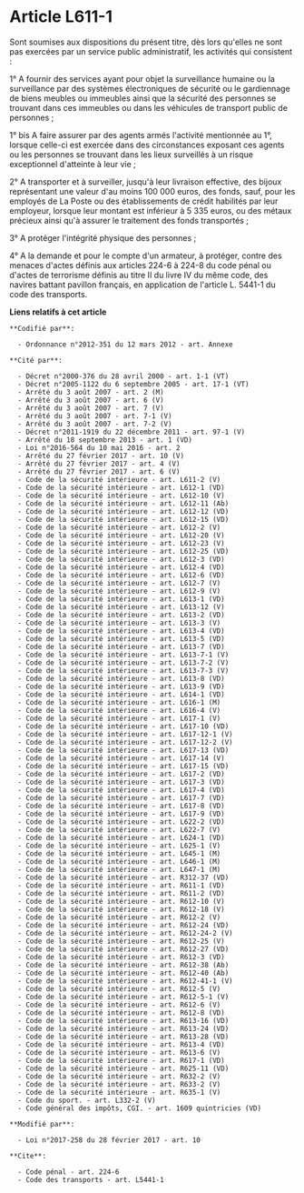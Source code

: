 # Article L611-1

Sont soumises aux dispositions du présent titre, dès lors qu'elles ne sont pas exercées par un service public administratif,
les activités qui consistent : 

1° A fournir des services ayant pour objet la surveillance humaine ou la surveillance par des systèmes électroniques de
sécurité ou le gardiennage de biens meubles ou immeubles ainsi que la sécurité des personnes se trouvant dans ces immeubles
ou dans les véhicules de transport public de personnes ; 

1° bis A faire assurer par des agents armés l'activité mentionnée au 1°, lorsque celle-ci est exercée dans des circonstances
exposant ces agents ou les personnes se trouvant dans les lieux surveillés à un risque exceptionnel d'atteinte à leur vie ;

2° A transporter et à surveiller, jusqu'à leur livraison effective, des bijoux représentant une valeur d'au moins 100 000
euros, des fonds, sauf, pour les employés de La Poste ou des établissements de crédit habilités par leur employeur, lorsque
leur montant est inférieur à 5 335 euros, ou des métaux précieux ainsi qu'à assurer le traitement des fonds transportés ; 

3° A protéger l'intégrité physique des personnes ; 

4° A la demande et pour le compte d'un armateur, à protéger, contre des menaces d'actes définis aux articles 224-6 à 224-8 du
code pénal ou d'actes de terrorisme définis au titre II du livre IV du même code, des navires battant pavillon français, en
application de l'article L. 5441-1 du code des transports.

**Liens relatifs à cet article**

	**Codifié par**:

	  - Ordonnance n°2012-351 du 12 mars 2012 - art. Annexe

	**Cité par**:

	  - Décret n°2000-376 du 28 avril 2000 - art. 1-1 (VT)
	  - Décret n°2005-1122 du 6 septembre 2005 - art. 17-1 (VT)
	  - Arrêté du 3 août 2007 - art. 2 (M)
	  - Arrêté du 3 août 2007 - art. 6 (V)
	  - Arrêté du 3 août 2007 - art. 7 (V)
	  - Arrêté du 3 août 2007 - art. 7-1 (V)
	  - Arrêté du 3 août 2007 - art. 7-2 (V)
	  - Décret n°2011-1919 du 22 décembre 2011 - art. 97-1 (V)
	  - Arrêté du 18 septembre 2013 - art. 1 (VD)
	  - Loi n°2016-564 du 10 mai 2016 - art. 2
	  - Arrêté du 27 février 2017 - art. 10 (V)
	  - Arrêté du 27 février 2017 - art. 4 (V)
	  - Arrêté du 27 février 2017 - art. 6 (V)
	  - Code de la sécurité intérieure - art. L611-2 (V)
	  - Code de la sécurité intérieure - art. L612-1 (VD)
	  - Code de la sécurité intérieure - art. L612-10 (V)
	  - Code de la sécurité intérieure - art. L612-11 (Ab)
	  - Code de la sécurité intérieure - art. L612-12 (VD)
	  - Code de la sécurité intérieure - art. L612-15 (VD)
	  - Code de la sécurité intérieure - art. L612-2 (V)
	  - Code de la sécurité intérieure - art. L612-20 (V)
	  - Code de la sécurité intérieure - art. L612-23 (V)
	  - Code de la sécurité intérieure - art. L612-25 (VD)
	  - Code de la sécurité intérieure - art. L612-3 (VD)
	  - Code de la sécurité intérieure - art. L612-4 (VD)
	  - Code de la sécurité intérieure - art. L612-6 (VD)
	  - Code de la sécurité intérieure - art. L612-7 (V)
	  - Code de la sécurité intérieure - art. L612-9 (V)
	  - Code de la sécurité intérieure - art. L613-1 (VD)
	  - Code de la sécurité intérieure - art. L613-12 (V)
	  - Code de la sécurité intérieure - art. L613-2 (VD)
	  - Code de la sécurité intérieure - art. L613-3 (V)
	  - Code de la sécurité intérieure - art. L613-4 (VD)
	  - Code de la sécurité intérieure - art. L613-5 (VD)
	  - Code de la sécurité intérieure - art. L613-7 (VD)
	  - Code de la sécurité intérieure - art. L613-7-1 (V)
	  - Code de la sécurité intérieure - art. L613-7-2 (V)
	  - Code de la sécurité intérieure - art. L613-7-3 (V)
	  - Code de la sécurité intérieure - art. L613-8 (VD)
	  - Code de la sécurité intérieure - art. L613-9 (VD)
	  - Code de la sécurité intérieure - art. L614-1 (VD)
	  - Code de la sécurité intérieure - art. L616-1 (M)
	  - Code de la sécurité intérieure - art. L616-4 (V)
	  - Code de la sécurité intérieure - art. L617-1 (V)
	  - Code de la sécurité intérieure - art. L617-10 (VD)
	  - Code de la sécurité intérieure - art. L617-12-1 (V)
	  - Code de la sécurité intérieure - art. L617-12-2 (V)
	  - Code de la sécurité intérieure - art. L617-13 (VD)
	  - Code de la sécurité intérieure - art. L617-14 (V)
	  - Code de la sécurité intérieure - art. L617-15 (VD)
	  - Code de la sécurité intérieure - art. L617-2 (VD)
	  - Code de la sécurité intérieure - art. L617-3 (VD)
	  - Code de la sécurité intérieure - art. L617-4 (VD)
	  - Code de la sécurité intérieure - art. L617-7 (VD)
	  - Code de la sécurité intérieure - art. L617-8 (VD)
	  - Code de la sécurité intérieure - art. L617-9 (VD)
	  - Code de la sécurité intérieure - art. L622-2 (VD)
	  - Code de la sécurité intérieure - art. L622-7 (V)
	  - Code de la sécurité intérieure - art. L624-1 (VD)
	  - Code de la sécurité intérieure - art. L625-1 (V)
	  - Code de la sécurité intérieure - art. L645-1 (M)
	  - Code de la sécurité intérieure - art. L646-1 (M)
	  - Code de la sécurité intérieure - art. L647-1 (M)
	  - Code de la sécurité intérieure - art. R312-37 (VD)
	  - Code de la sécurité intérieure - art. R611-1 (VD)
	  - Code de la sécurité intérieure - art. R611-2 (VD)
	  - Code de la sécurité intérieure - art. R612-10 (V)
	  - Code de la sécurité intérieure - art. R612-18 (V)
	  - Code de la sécurité intérieure - art. R612-2 (V)
	  - Code de la sécurité intérieure - art. R612-24 (VD)
	  - Code de la sécurité intérieure - art. R612-24-2 (V)
	  - Code de la sécurité intérieure - art. R612-25 (V)
	  - Code de la sécurité intérieure - art. R612-27 (VD)
	  - Code de la sécurité intérieure - art. R612-3 (VD)
	  - Code de la sécurité intérieure - art. R612-38 (Ab)
	  - Code de la sécurité intérieure - art. R612-40 (Ab)
	  - Code de la sécurité intérieure - art. R612-41-1 (V)
	  - Code de la sécurité intérieure - art. R612-5 (V)
	  - Code de la sécurité intérieure - art. R612-5-1 (V)
	  - Code de la sécurité intérieure - art. R612-6 (V)
	  - Code de la sécurité intérieure - art. R612-8 (VD)
	  - Code de la sécurité intérieure - art. R613-16 (VD)
	  - Code de la sécurité intérieure - art. R613-24 (VD)
	  - Code de la sécurité intérieure - art. R613-28 (VD)
	  - Code de la sécurité intérieure - art. R613-4 (VD)
	  - Code de la sécurité intérieure - art. R613-6 (V)
	  - Code de la sécurité intérieure - art. R617-1 (VD)
	  - Code de la sécurité intérieure - art. R625-11 (VD)
	  - Code de la sécurité intérieure - art. R632-2 (V)
	  - Code de la sécurité intérieure - art. R633-2 (V)
	  - Code de la sécurité intérieure - art. R635-1 (V)
	  - Code du sport. - art. L332-2 (V)
	  - Code général des impôts, CGI. - art. 1609 quintricies (VD)

	**Modifié par**:

	  - Loi n°2017-258 du 28 février 2017 - art. 10

	**Cite**:

	  - Code pénal - art. 224-6
	  - Code des transports - art. L5441-1

